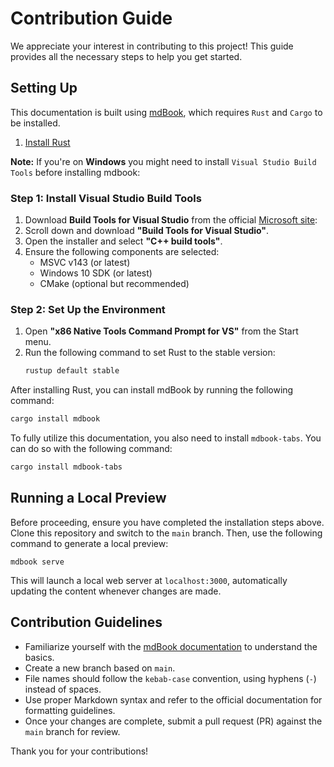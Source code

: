 # Contribution Guide  

We appreciate your interest in contributing to this project! This guide provides all the necessary steps to help you get started.  

## Setting Up  

This documentation is built using [mdBook](https://rust-lang.github.io/mdBook/index.html), which requires `Rust` and `Cargo` to be installed.  

1. [Install Rust](https://www.rust-lang.org/tools/install) 

 **Note:** If you're on **Windows** you might need to install `Visual Studio Build Tools` before installing mdbook:

### Step 1: Install Visual Studio Build Tools
1. Download **Build Tools for Visual Studio** from the official [Microsoft site](https://visualstudio.microsoft.com/downloads/):  
2. Scroll down and download **"Build Tools for Visual Studio"**.
3. Open the installer and select **"C++ build tools"**.
4. Ensure the following components are selected:
   - MSVC v143 (or latest)
   - Windows 10 SDK (or latest)
   - CMake (optional but recommended)

### Step 2: Set Up the Environment
1. Open **"x86 Native Tools Command Prompt for VS"** from the Start menu.
2. Run the following command to set Rust to the stable version:
   ```sh
   rustup default stable


After installing Rust, you can install mdBook by running the following command:  

```bash
cargo install mdbook
```  

To fully utilize this documentation, you also need to install `mdbook-tabs`. You can do so with the following command:

```bash
cargo install mdbook-tabs
```  

## Running a Local Preview  

Before proceeding, ensure you have completed the installation steps above. Clone this repository and switch to the `main` branch. Then, use the following command to generate a local preview:  

```
mdbook serve
```  

This will launch a local web server at `localhost:3000`, automatically updating the content whenever changes are made.  

## Contribution Guidelines  

- Familiarize yourself with the [mdBook documentation](https://rust-lang.github.io/mdBook/guide/creating.html) to understand the basics.  
- Create a new branch based on `main`.  
- File names should follow the `kebab-case` convention, using hyphens (`-`) instead of spaces.  
- Use proper Markdown syntax and refer to the official documentation for formatting guidelines.  
- Once your changes are complete, submit a pull request (PR) against the `main` branch for review.  

Thank you for your contributions!
